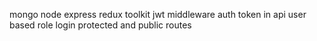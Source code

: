 mongo
node
express
redux toolkit
jwt
middleware
auth token in api 
user based role login
protected and public routes
